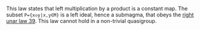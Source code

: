 This law states that left multiplication by a product is a constant map.  The subset `P={x◇y|x,y∈M}` is a left ideal, hence a submagma, that obeys the [right unar law 39](https://teorth.github.io/equational_theories/implications/?39).  This law cannot hold in a non-trivial quasigroup.
